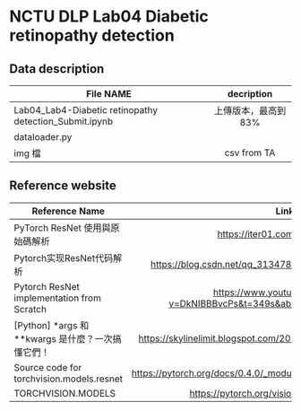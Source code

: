 # NCTU DLP Lab04 Diabetic retinopathy detection

## Data description

| File NAME                                              | decription                  |
| -------------------------------------------------------|:---------------------------:|
| Lab04_Lab4-Diabetic retinopathy detection_Submit.ipynb | 上傳版本，最高到83%         |
| dataloader.py                                          |                             |
| img 檔                                                 |csv from TA                  |


## Reference website
|  Reference Name                                     | Link             |
| ----------------------------------------------------|:-------------------------------------------------------------------------------------:|
|   PyTorch ResNet 使用與原始碼解析                   | https://iter01.com/525623.html                                    |
|   Pytorch实现ResNet代码解析                         | https://blog.csdn.net/qq_31347869/article/details/100566719                          |
|   Pytorch ResNet implementation from Scratch        | https://www.youtube.com/watch?v=DkNIBBBvcPs&t=349s&ab_channel=AladdinPersson          |
|   [Python] *args 和 **kwargs 是什麼？一次搞懂它們！ | https://skylinelimit.blogspot.com/2018/04/python-args-kwargs.html  |
|   Source code for torchvision.models.resnet         | https://pytorch.org/docs/0.4.0/_modules/torchvision/models/resnet.html                |
|   TORCHVISION.MODELS                                | https://pytorch.org/vision/stable/models.html                |
